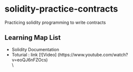 # solidity-practice-contracts
Practicing solidity programming to write contracts

<h2>Learning Map List</h2>
<ul>
<li>Solidity Documentation</li>
<li>Toturial : link [![Video] (https://www.youtube.com/watch?v=eoQJ6nFZOcs) </li>
\</ul>
